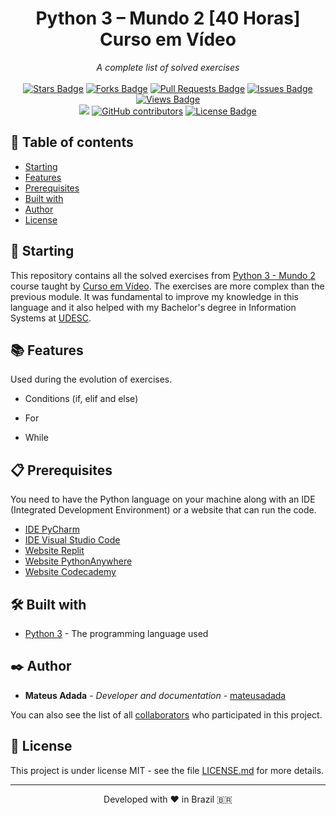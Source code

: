 <h1 align="center">Python 3 – Mundo 2 [40 Horas] Curso em Vídeo</h1>
<div align="center"><i>A complete list of solved exercises</i><br><br>
<a href="https://github.com/mateusadada/python3-Mundo2-CursoEmVideo/stargazers"><img src="https://img.shields.io/github/stars/mateusadada/python3-Mundo2-CursoEmVideo" alt="Stars Badge"/></a>
<a href="https://github.com/mateusadada/python3-Mundo2-CursoEmVideo/network/members"><img src="https://img.shields.io/github/forks/mateusadada/python3-Mundo2-CursoEmVideo" alt="Forks Badge"/></a>
<a href="https://github.com/mateusadada/python3-Mundo2-CursoEmVideo/pulls"><img src="https://img.shields.io/github/issues-pr/mateusadada/python3-Mundo2-CursoEmVideo" alt="Pull Requests Badge"/></a>
<a href="https://github.com/mateusadada/python3-Mundo2-CursoEmVideo/issues"><img src="https://img.shields.io/github/issues/mateusadada/python3-Mundo2-CursoEmVideo" alt="Issues Badge"/></a>
<a href="https://github.com/mateusadada/python3-Mundo2-CursoEmVideo"><img src="https://views.whatilearened.today/views/github/mateusadada/python3-Mundo2-CursoEmVideo.svg" alt="Views Badge"/></a>
<br><a href="https://mateusadada.github.io/python3-Mundo2-CursoEmVideo" target="blank"><img src="https://img.shields.io/website?url=https%3A%2F%2Fmateusadada.github.io%2Fpython3-Mundo2-CursoEmVideo&logo=github" /></a>
<a href="https://github.com/mateusadada/python3-Mundo2-CursoEmVideo/graphs/contributors"><img alt="GitHub contributors" src="https://img.shields.io/github/contributors/mateusadada/python3-Mundo2-CursoEmVideo?color=2b9348"></a>
<a href="https://github.com/mateusadada/python3-Mundo2-CursoEmVideo/blob/main/LICENSE"><img src="https://img.shields.io/github/license/mateusadada/python3-Mundo2-CursoEmVideo?color=2b9348" alt="License Badge"/></a>
</div>

## 📜 Table of contents

- [Starting](#-starting)
- [Features](#-features)
- [Prerequisites](#-prerequisites)
- [Built with](#%EF%B8%8F-built-with)
- [Author](#%EF%B8%8F-author)
- [License](#-license)

## 🚀 Starting

This repository contains all the solved exercises from [Python 3 - Mundo 2](https://www.cursoemvideo.com/curso/python-3-mundo-2/) course taught by [Curso em Vídeo](https://www.cursoemvideo.com/). The exercises are more complex than the previous module. It was fundamental to improve my knowledge in this language and it also helped with my Bachelor's degree in Information Systems at [UDESC](https://www.udesc.br/).

## 📚 Features

Used during the evolution of exercises.

- Conditions (if, elif and else)

- For

- While

## 📋 Prerequisites

You need to have the Python language on your machine along with an IDE (Integrated Development Environment) or a website that can run the code.

* [IDE PyCharm](https://www.jetbrains.com/pycharm/)
* [IDE Visual Studio Code](https://code.visualstudio.com/)
* [Website Replit](https://replit.com/)
* [Website PythonAnywhere](https://www.pythonanywhere.com/)
* [Website Codecademy](https://www.codecademy.com/)

## 🛠️ Built with

* [Python 3](https://www.python.org/) - The programming language used

## ✒️ Author

* **Mateus Adada** - *Developer and documentation* - [mateusadada](https://github.com/mateusadada)

You can also see the list of all [collaborators](https://github.com/mateusadada/python3-Mundo2-CursoEmVideo/graphs/contributors) who participated in this project.

## 📄 License

This project is under license MIT - see the file [LICENSE.md](https://github.com/mateusadada/python3-Mundo2-CursoEmVideo/blob/main/LICENSE) for more details.

<hr><p align="center">Developed with ❤️ in Brazil 🇧🇷</p>
